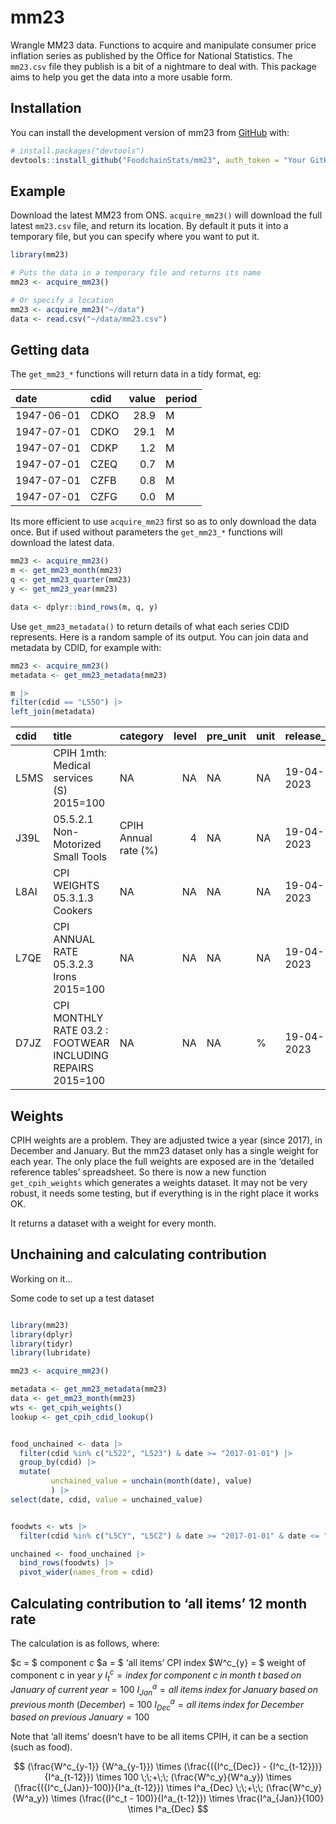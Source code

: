 
<!-- README.md is generated from README.Rmd. Please edit that file -->

# mm23

<!-- badges: start -->
<!-- badges: end -->

Wrangle MM23 data. Functions to acquire and manipulate consumer price
inflation series as published by the Office for National Statistics. The
`mm23.csv` file they publish is a bit of a nightmare to deal with. This
package aims to help you get the data into a more usable form.

## Installation

You can install the development version of mm23 from
[GitHub](https://github.com/) with:

``` r
# install.packages("devtools")
devtools::install_github("FoodchainStats/mm23", auth_token = "Your GitHub PAT")
```

## Example

Download the latest MM23 from ONS. `acquire_mm23()` will download the
full latest `mm23.csv` file, and return its location. By default it puts
it into a temporary file, but you can specify where you want to put it.

``` r
library(mm23)

# Puts the data in a temporary file and returns its name
mm23 <- acquire_mm23()

# Or specify a location
mm23 <- acquire_mm23("~/data")
data <- read.csv("~/data/mm23.csv")
```

## Getting data

The `get_mm23_*` functions will return data in a tidy format, eg:

| date       | cdid | value | period |
|:-----------|:-----|------:|:-------|
| 1947-06-01 | CDKO |  28.9 | M      |
| 1947-07-01 | CDKO |  29.1 | M      |
| 1947-07-01 | CDKP |   1.2 | M      |
| 1947-07-01 | CZEQ |   0.7 | M      |
| 1947-07-01 | CZFB |   0.8 | M      |
| 1947-07-01 | CZFG |   0.0 | M      |

Its more efficient to use `acquire_mm23` first so as to only download
the data once. But if used without parameters the `get_mm23_*` functions
will download the latest data.

``` r
mm23 <- acquire_mm23()
m <- get_mm23_month(mm23)
q <- get_mm23_quarter(mm23)
y <- get_mm23_year(mm23)

data <- dplyr::bind_rows(m, q, y)
```

Use `get_mm23_metadata()` to return details of what each series CDID
represents. Here is a random sample of its output. You can join data and
metadata by CDID, for example with:

``` r
mm23 <- acquire_mm23()
metadata <- get_mm23_metadata(mm23)

m |>
filter(cdid == "L55O") |>
left_join(metadata)
```

| cdid | title                                                       | category             | level | pre_unit | unit | release_date | next_release | important_notes |
|:-----|:------------------------------------------------------------|:---------------------|------:|:---------|:-----|:-------------|:-------------|:----------------|
| L5MS | CPIH 1mth: Medical services (S) 2015=100                    | NA                   |    NA | NA       | NA   | 19-04-2023   | 24 May 2023  | NA              |
| J39L | 05.5.2.1 Non-Motorized Small Tools                          | CPIH Annual rate (%) |     4 | NA       | NA   | 19-04-2023   | 24 May 2023  | NA              |
| L8AI | CPI WEIGHTS 05.3.1.3 Cookers                                | NA                   |    NA | NA       | NA   | 19-04-2023   | 24 May 2023  | NA              |
| L7QE | CPI ANNUAL RATE 05.3.2.3 Irons 2015=100                     | NA                   |    NA | NA       | NA   | 19-04-2023   | 24 May 2023  | NA              |
| D7JZ | CPI MONTHLY RATE 03.2 : FOOTWEAR INCLUDING REPAIRS 2015=100 | NA                   |    NA | NA       | %    | 19-04-2023   | 24 May 2023  | NA              |

## Weights

CPIH weights are a problem. They are adjusted twice a year (since 2017),
in December and January. But the mm23 dataset only has a single weight
for each year. The only place the full weights are exposed are in the
‘detailed reference tables’ spreadsheet. So there is now a new function
`get_cpih_weights` which generates a weights dataset. It may not be very
robust, it needs some testing, but if everything is in the right place
it works OK.

It returns a dataset with a weight for every month.

## Unchaining and calculating contribution

Working on it…

Some code to set up a test dataset

``` r

library(mm23)
library(dplyr)
library(tidyr)
library(lubridate)

mm23 <- acquire_mm23()

metadata <- get_mm23_metadata(mm23)
data <- get_mm23_month(mm23)
wts <- get_cpih_weights()
lookup <- get_cpih_cdid_lookup()


food_unchained <- data |> 
  filter(cdid %in% c("L522", "L523") & date >= "2017-01-01") |> 
  group_by(cdid) |> 
  mutate(
         unchained_value = unchain(month(date), value)
         ) |> 
select(date, cdid, value = unchained_value)


foodwts <- wts |> 
  filter(cdid %in% c("L5CY", "L5CZ") & date >= "2017-01-01" & date <= "2023-03-01") 

unchained <- food_unchained |> 
  bind_rows(foodwts) |> 
  pivot_wider(names_from = cdid)


```

## Calculating contribution to ‘all items’ 12 month rate

The calculation is as follows, where:

\$c = \$ component $c$ \$a = \$ ‘all items’ CPI index \$W^c\_{y} = \$
weight of component c in year $y$
$I^c_t = index\;for\;component\;c\;in\;month\;t\;based\;on\;January\;of\;current\;year =100$
$I^a_{Jan} = all\;items\;index\;for\;January\;based\;on\;previous\;month\;(December) = 100$
$I^a_{Dec} = all\;items\;index\;for\;December\;based\;on\;previous\;January = 100$

Note that ‘all items’ doesn’t have to be all items CPIH, it can be a
section (such as food).

$$
(\frac{W^c_{y-1}} {W^a_{y-1}})
\times
(\frac{({I^c_{Dec}} - {I^c_{t-12}})}{I^a_{t-12}})
\times
100
\;\;+\;\;
(\frac{W^c_y}{W^a_y})
\times
(\frac{({I^c_{Jan}}-100)}{I^a_{t-12}})
\times
I^a_{Dec}
\;\;+\;\;
(\frac{W^c_y}{W^a_y})
\times
(\frac{(I^c_t - 100)}{I^a_{t-12}})
\times
\frac{I^a_{Jan}}{100}
\times
I^a_{Dec}
$$
